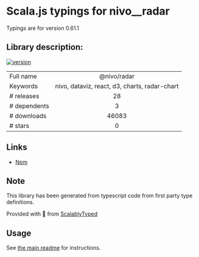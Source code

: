 
# Scala.js typings for nivo__radar

Typings are for version 0.61.1

## Library description:
[![version](https://img.shields.io/npm/v/@nivo/radar.svg?style=flat-square)](https://www.npmjs.com/package/@nivo/radar)

|                    |                 |
| ------------------ | :-------------: |
| Full name          | @nivo/radar |
| Keywords           | nivo, dataviz, react, d3, charts, radar-chart |
| # releases         | 28 |
| # dependents       | 3 |
| # downloads        | 46083 |
| # stars            | 0 |

## Links
- [Npm](https://www.npmjs.com/package/%40nivo%2Fradar)
    


## Note
This library has been generated from typescript code from first party type definitions.

Provided with :purple_heart: from [ScalablyTyped](https://github.com/oyvindberg/ScalablyTyped)

## Usage
See [the main readme](../../readme.md) for instructions.


